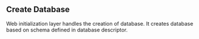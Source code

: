 ## Create Database

Web initialization layer handles the creation of database. It creates database based on schema defined in database descriptor. 